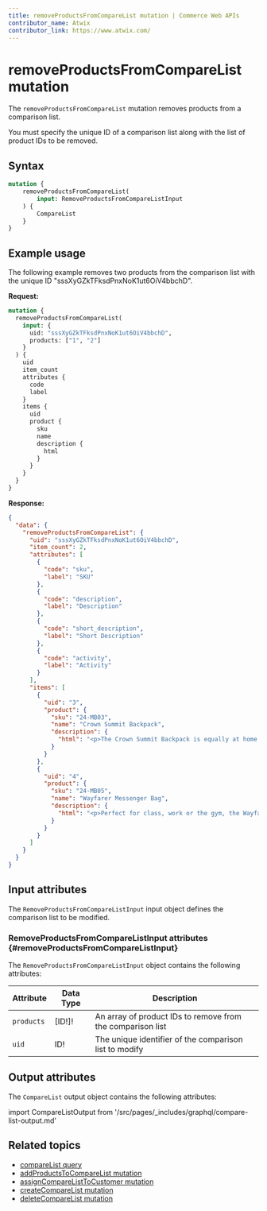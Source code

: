 ```yaml
---
title: removeProductsFromCompareList mutation | Commerce Web APIs
contributor_name: Atwix
contributor_link: https://www.atwix.com/
---
```


# removeProductsFromCompareList mutation

The `removeProductsFromCompareList` mutation removes products from a comparison list.

You must specify the unique ID of a comparison list along with the list of product IDs to be removed.

## Syntax

```graphql
mutation {
    removeProductsFromCompareList(
        input: RemoveProductsFromCompareListInput
    ) {
        CompareList
    }
}
```

## Example usage

The following example removes two products from the comparison list with the unique ID "sssXyGZkTFksdPnxNoK1ut6OiV4bbchD".

**Request:**

```graphql
mutation {
  removeProductsFromCompareList(
    input: {
      uid: "sssXyGZkTFksdPnxNoK1ut6OiV4bbchD",
      products: ["1", "2"]
    }
  ) {
    uid
    item_count
    attributes {
      code
      label
    }
    items {
      uid
      product {
        sku
        name
        description {
          html
        }
      }
    }
  }
}
```

**Response:**

```json
{
  "data": {
    "removeProductsFromCompareList": {
      "uid": "sssXyGZkTFksdPnxNoK1ut6OiV4bbchD",
      "item_count": 2,
      "attributes": [
        {
          "code": "sku",
          "label": "SKU"
        },
        {
          "code": "description",
          "label": "Description"
        },
        {
          "code": "short_description",
          "label": "Short Description"
        },
        {
          "code": "activity",
          "label": "Activity"
        }
      ],
      "items": [
        {
          "uid": "3",
          "product": {
            "sku": "24-MB03",
            "name": "Crown Summit Backpack",
            "description": {
              "html": "<p>The Crown Summit Backpack is equally at home in a gym locker, study cube or a pup tent, so be sure yours is packed with books, a bag lunch, water bottles, yoga block, laptop, or whatever else you want in hand. Rugged enough for day hikes and camping trips, it has two large zippered compartments and padded, adjustable shoulder straps.</p>\n<ul>\n<li>Top handle.</li>\n<li>Grommet holes.</li>\n<li>Two-way zippers.</li>\n<li>H 20\" x W 14\" x D 12\".</li>\n<li>Weight: 2 lbs, 8 oz. Volume: 29 L.</li>\n<ul>"
            }
          }
        },
        {
          "uid": "4",
          "product": {
            "sku": "24-MB05",
            "name": "Wayfarer Messenger Bag",
            "description": {
              "html": "<p>Perfect for class, work or the gym, the Wayfarer Messenger Bag is packed with pockets. The dual-buckle flap closure reveals an organizational panel, and the roomy main compartment has spaces for your laptop and a change of clothes. An adjustable shoulder strap and easy-grip handle promise easy carrying.</p>\n<ul>\n<li>Multiple internal zip pockets.</li>\n<li>Made of durable nylon.</li>\n</ul>"
            }
          }
        }
      ]
    }
  }
}
```

## Input attributes

The `RemoveProductsFromCompareListInput` input object defines the comparison list to be modified.

### RemoveProductsFromCompareListInput attributes {#removeProductsFromCompareListInput}

The `RemoveProductsFromCompareListInput` object contains the following attributes:

Attribute |  Data Type | Description
--- | --- | ---
`products` | [ID!]! | An array of product IDs to remove from the comparison list
`uid` | ID! | The unique identifier of the comparison list to modify

## Output attributes

The `CompareList` output object contains the following attributes:

import CompareListOutput from '/src/pages/_includes/graphql/compare-list-output.md'

<CompareListOutput />

## Related topics

*  [compareList query](../queries/compare-list.md)
*  [addProductsToCompareList mutation](add-products-to-compare-list.md)
*  [assignCompareListToCustomer mutation](assign-compare-list.md)
*  [createCompareList mutation](create-compare-list.md)
*  [deleteCompareList mutation](delete-compare-list.md)
